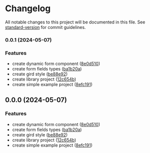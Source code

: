 # Changelog

All notable changes to this project will be documented in this file. See [standard-version](https://github.com/conventional-changelog/standard-version) for commit guidelines.

### 0.0.1 (2024-05-07)


### Features

* create dynamic form component ([8e0d510](https://github.com/ismetkizgin/ng-dynamic-form/commit/8e0d510c2829821c20348f71c2e121e8eca84e28))
* create form fields types ([ba1b20a](https://github.com/ismetkizgin/ng-dynamic-form/commit/ba1b20abde640c071e93442f19cc355a7804fb13))
* create gird style ([be88e92](https://github.com/ismetkizgin/ng-dynamic-form/commit/be88e92785377f1251508bc624ba80a321c52a6c))
* create library project ([12c654b](https://github.com/ismetkizgin/ng-dynamic-form/commit/12c654b52dc97e5f958eb854dc5fa4f95af28747))
* create simple example project ([8efc191](https://github.com/ismetkizgin/ng-dynamic-form/commit/8efc191442bd231031ff206dc41ef4e6dd811b5b))

## 0.0.0 (2024-05-07)


### Features

* create dynamic form component ([8e0d510](https://github.com/ismetkizgin/ng-dynamic-form/commit/8e0d510c2829821c20348f71c2e121e8eca84e28))
* create form fields types ([ba1b20a](https://github.com/ismetkizgin/ng-dynamic-form/commit/ba1b20abde640c071e93442f19cc355a7804fb13))
* create gird style ([be88e92](https://github.com/ismetkizgin/ng-dynamic-form/commit/be88e92785377f1251508bc624ba80a321c52a6c))
* create library project ([12c654b](https://github.com/ismetkizgin/ng-dynamic-form/commit/12c654b52dc97e5f958eb854dc5fa4f95af28747))
* create simple example project ([8efc191](https://github.com/ismetkizgin/ng-dynamic-form/commit/8efc191442bd231031ff206dc41ef4e6dd811b5b))
